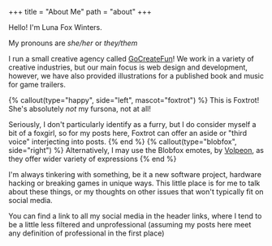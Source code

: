 +++
title = "About Me"
path = "about"
+++

Hello! I'm Luna Fox Winters.

My pronouns are *she/her* or *they/them*

I run a small creative agency called [GoCreateFun](http://gocreate.fun)! We work in a variety of creative industries, but our main focus is web design and development, however, we have also provided illustrations for a published book and music for game trailers. 

{% callout(type="happy", side="left", mascot="foxtrot") %}
This is Foxtrot! She's absolutely *not* my fursona, not at all!

Seriously, I don't particularly identify as a furry, but I do consider myself a bit of a foxgirl, so for my posts here, 
Foxtrot can offer an aside or "third voice" interjecting into posts.
{% end %}
{% callout(type="blobfox", side="right") %}
Alternatively, I may use the Blobfox emotes, by [Volpeon](https://volpeon.ink/emojis/bunhd/), as they offer wider variety
of expressions
{% end %}

I'm always tinkering with something, be it a new software project, hardware hacking or breaking games in unique ways. This little place is for me to talk about these things, or my thoughts on other issues that won't typically fit on social media.

You can find a link to all my social media in the header links, where I tend to be a little less filtered and unprofessional (assuming my posts here meet any definition of professional in the first place)

